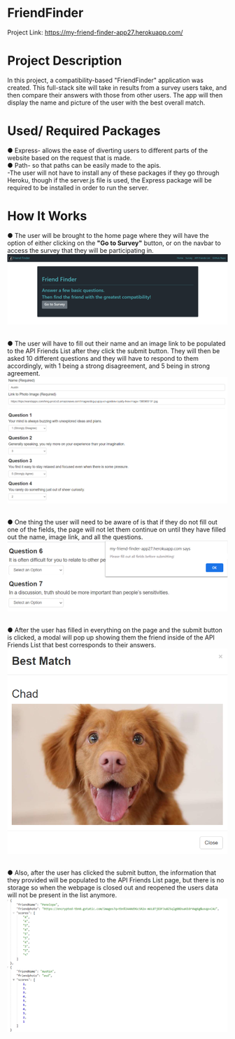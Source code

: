 # FriendFinder

Project Link: https://my-friend-finder-app27.herokuapp.com/

# Project Description

In this project, a compatibility-based "FriendFinder" application was created. This full-stack site will take in results from a survey users take, and then compare their answers with those from other users. The app will then display the name and picture of the user with the best overall match.

# Used/ Required Packages
● Express- allows the ease of diverting users to different parts of the website based on the request that is made.<br>
● Path- so that paths can be easily made to the apis.<br>
    -The user will not have to install any of these packages if they go through Heroku, though if the server.js file is used, the Express package will be required to be installed in order to run the server.

# How It Works

● The user will be brought to the home page where they will have the option of either clicking on the <b>"Go to Survey"</b> button, or on the navbar to access the survey that they will be participating in. <br>
![](FF_SS/homepage.png) <br><br>

● The user will have to fill out their name and an image link to be populated to the API Friends List after they click the submit button. They will then be asked 10 different questions and they will have to respond to them accordingly, with 1 being a strong disagreement, and 5 being in strong agreement. <br>
![](FF_SS/survey.png) <br><br>

● One thing the user will need to be aware of is that if they do not fill out one of the fields, the page will not let them continue on until they have filled out the name, image link, and all the questions. <br>
![](FF_SS/allfields.png) <br><br>

● After the user has filled in everything on the page and the submit button is clicked, a modal will pop up showing them the friend inside of the API Friends List that best corresponds to their answers. <br>
![](FF_SS/bestmodalpopup.png) <br><br>

● Also, after the user has clicked the submit button, the information that they provided will be populated to the API Friends List page, but there is no storage so when the webpage is closed out and reopened the users data will not be present in the list anymore. <br>
![](FF_SS/jsonFriendlist.png) <br>
